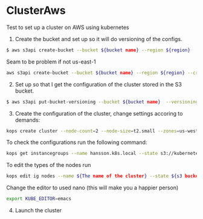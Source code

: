 # ClusterAws
Test to set up a cluster on AWS using kubernetes

1) Create the bucket and set up so it will do versioning of the configs. 
```Bash
$ aws s3api create-bucket --bucket ${bucket name} --region ${region}
```

Seam to be problem if not us-east-1

```Bash
aws s3api create-bucket --bucket ${bucket name} --region ${region} --create-bucket-configuration LocationConstraint=${region}
```

2) Set up so that I get the configuration of the cluster stored in the S3 bucket. 
```Bash
$ aws s3api put-bucket-versioning --bucket ${bucket name}  --versioning-configuration Status=Enabled
```

3) Create the configuration of the cluster, change settings accoring to demands:

```Bash
kops create cluster --node-count=2 --node-size=t2.small --zones=us-west-2a --name=${cluster name} --state ${s3 bucket}
```
To check the configurations run the following command:
```Bash
kops get instancegroups --name hansson.k8s.local --state s3://kubernetes-aws-niklas-hansson
```

To edit the types of the nodes run 
```Bash
kops edit ig nodes --name ${The name of the cluster} --state ${s3 bucket}
```

Change the editor to used nano (this will make you a happier person) 
```Bash
export KUBE_EDITOR=emacs
```

4) Launch the cluster
